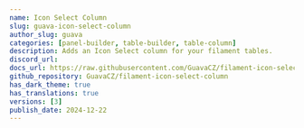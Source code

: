 ```yaml
---
name: Icon Select Column
slug: guava-icon-select-column
author_slug: guava
categories: [panel-builder, table-builder, table-column]
description: Adds an Icon Select column for your filament tables.
discord_url: 
docs_url: https://raw.githubusercontent.com/GuavaCZ/filament-icon-select-column/main/README.md
github_repository: GuavaCZ/filament-icon-select-column
has_dark_theme: true
has_translations: true
versions: [3]
publish_date: 2024-12-22
---
```

